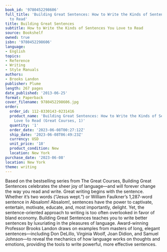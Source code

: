 ```yaml
---
book_id: '9780452298606'
full_title: 'Building Great Sentences: How to Write the Kinds of Sentences You Love
  to Read'
title: Building Great Sentences
subtitle: How to Write the Kinds of Sentences You Love to Read
source: Bookshelf
owned: true
isbn: '9780452298606'
language:
- English
topics:
- Reference
- Writing
- Style Manuals
authors:
- Brooks Landon
publisher: Plume
length: 267 pages
date_published: '2013-06-25'
format: Paperback
cover_filename: 9780452298606.jpg
order:
  order_id: 112-8330143-0231416
  product_name: 'Building Great Sentences: How to Write the Kinds of Sentences You
    Love to Read (Great Courses, 1)'
  quantity: '1'
  order_date: '2023-06-08T00:27:12Z'
  ship_date: '2023-06-08T06:49:23Z'
  currency: USD
  unit_price: '18'
  product_condition: New
  location: New York
purchase_date: '2023-06-08'
location: New York
theme: writing
---
```

Based on the bestselling series from The Great Courses, Building Great Sentences celebrates the sheer joy of language—and will forever change the way you read and write.
Great writing begins with the sentence. Whether it’s two words (“Jesus wept.”) or William Faulkner’s 1,287-word sentence in Absalom! Absalom!, sentences have the power to captivate, entertain, motivate, educate, and, most importantly, delight. Yet, the sentence-oriented approach to writing is too often overlooked in favor of bland economy. Building Great Sentences teaches you to write better sentences by luxuriating in the pleasures of language.
Award-winning Professor Brooks Landon draws on examples from masters of long, elegant sentences—including Don DeLillo, Virginia Woolf, Joan Didion, and Samuel Johnson—to reveal the mechanics of how language works on thoughts and emotions, providing the tools to write powerful, more effective sentences.
